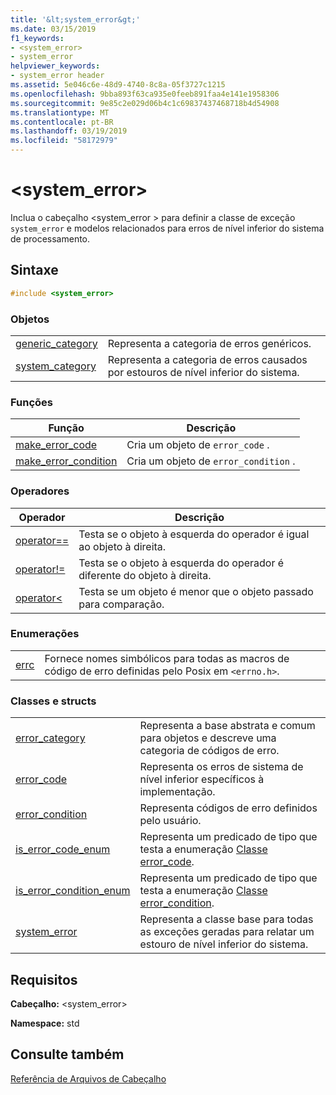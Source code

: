 ```yaml
---
title: '&lt;system_error&gt;'
ms.date: 03/15/2019
f1_keywords:
- <system_error>
- system_error
helpviewer_keywords:
- system_error header
ms.assetid: 5e046c6e-48d9-4740-8c8a-05f3727c1215
ms.openlocfilehash: 9bba893f63ca935e0feeb891faa4e141e1958306
ms.sourcegitcommit: 9e85c2e029d06b4c1c69837437468718b4d54908
ms.translationtype: MT
ms.contentlocale: pt-BR
ms.lasthandoff: 03/19/2019
ms.locfileid: "58172979"
---
```

# <a name="ltsystemerrorgt"></a>&lt;system_error&gt;

Inclua o cabeçalho \<system_error > para definir a classe de exceção `system_error` e modelos relacionados para erros de nível inferior do sistema de processamento.

## <a name="syntax"></a>Sintaxe

```cpp
#include <system_error>
```

### <a name="objects"></a>Objetos

|||
|-|-|
|[generic_category](../standard-library/system-error-functions.md#generic_category)|Representa a categoria de erros genéricos.|
|[system_category](../standard-library/system-error-functions.md#system_category)|Representa a categoria de erros causados por estouros de nível inferior do sistema.|

### <a name="functions"></a>Funções

|Função|Descrição|
|-|-|
|[make_error_code](../standard-library/system-error-functions.md#make_error_code)|Cria um objeto de `error_code` .|
|[make_error_condition](../standard-library/system-error-functions.md#make_error_condition)|Cria um objeto de `error_condition` .|

### <a name="operators"></a>Operadores

|Operador|Descrição|
|-|-|
|[operator==](../standard-library/system-error-operators.md#op_eq_eq)|Testa se o objeto à esquerda do operador é igual ao objeto à direita.|
|[operator!=](../standard-library/system-error-operators.md#op_neq)|Testa se o objeto à esquerda do operador é diferente do objeto à direita.|
|[operator<](../standard-library/system-error-operators.md#op_lt)|Testa se um objeto é menor que o objeto passado para comparação.|

### <a name="enumerations"></a>Enumerações

|||
|-|-|
|[errc](../standard-library/system-error-enums.md#errc)|Fornece nomes simbólicos para todas as macros de código de erro definidas pelo Posix em `<errno.h>`.|

### <a name="classes-and-structs"></a>Classes e structs

|||
|-|-|
|[error_category](../standard-library/error-category-class.md)|Representa a base abstrata e comum para objetos e descreve uma categoria de códigos de erro.|
|[error_code](../standard-library/error-code-class.md)|Representa os erros de sistema de nível inferior específicos à implementação.|
|[error_condition](../standard-library/error-condition-class.md)|Representa códigos de erro definidos pelo usuário.|
|[is_error_code_enum](../standard-library/is-error-code-enum-class.md)|Representa um predicado de tipo que testa a enumeração [Classe error_code](../standard-library/error-code-class.md).|
|[is_error_condition_enum](../standard-library/is-error-condition-enum-class.md)|Representa um predicado de tipo que testa a enumeração [Classe error_condition](../standard-library/error-condition-class.md).|
|[system_error](../standard-library/system-error-class.md)|Representa a classe base para todas as exceções geradas para relatar um estouro de nível inferior do sistema.|

## <a name="requirements"></a>Requisitos

**Cabeçalho:** \<system_error>

**Namespace:** std

## <a name="see-also"></a>Consulte também

[Referência de Arquivos de Cabeçalho](../standard-library/cpp-standard-library-header-files.md)<br/>
